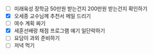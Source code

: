 - [ ] 미래육성 장학금 50만원 받는건지 200만원 받는건지 확인하기
- [x] 오세종 교수님께 추천서 메일 드리기
- [ ] 여수 계획 짜기
- [x] 세훈선배랑 채점 프로그램 얘기 일단락하기
- [ ] 요담이 과외 준비하기
- [ ] 저녁 먹기